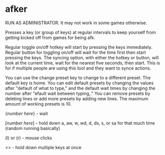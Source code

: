 # afker

RUN AS ADMINISTRATOR. It may not work in some games otherwise.

Presses a key (or group of keys) at regular intervals to keep yourself from getting kicked off from games for being afk.

Regular toggle on/off hotkey will start by pressing the keys immediately. Regular button for toggling on/off will wait for the time first then start pressing the keys. The syncing option, with either the hotkey or button, will look at the current time, wait for the nearest five seconds, then start. This is for if multiple people are using this tool and they want to synce actions.

You can use the change preset key to change to a different preset. The default key is home. You can edit default presets by changing the values after "default of what to type," and the default wait times by changing the number after "efault wait between typing,." You can remove presets by deleting lines or add more presets by adding new lines. The maximum amount of working presets is 10.

{*number here*} - wait

[*number here*] - hold down a, aw, w, wd, d, ds, s, or sa for that much time (random running basically)

(l) or (r) - mouse clicks

<> - hold down multiple keys at once
